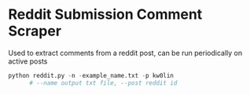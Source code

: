 # Reddit Submission Comment Scraper
Used to extract comments from a reddit post, can be run periodically on active posts
```python
python reddit.py -n -example_name.txt -p kw0lin
	  # --name output txt file, --post reddit id
```
